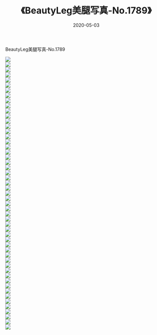 ﻿---
layout: post
title:  《BeautyLeg美腿写真-No.1789》
date:   2020-05-03
img: http://img.660000.xyz/Sharelink/网络美图/2020/BeautyLeg美腿写真-No.1789/000.jpg
categories: [美女, 清纯, 唯美]
---

BeautyLeg美腿写真-No.1789

  ![](http://img.660000.xyz/Sharelink/网络美图/2020/BeautyLeg美腿写真-No.1789/001.jpg) <br> ![](http://img.660000.xyz/Sharelink/网络美图/2020/BeautyLeg美腿写真-No.1789/002.jpg) <br> ![](http://img.660000.xyz/Sharelink/网络美图/2020/BeautyLeg美腿写真-No.1789/003.jpg) <br> ![](http://img.660000.xyz/Sharelink/网络美图/2020/BeautyLeg美腿写真-No.1789/004.jpg) <br> ![](http://img.660000.xyz/Sharelink/网络美图/2020/BeautyLeg美腿写真-No.1789/005.jpg) <br> ![](http://img.660000.xyz/Sharelink/网络美图/2020/BeautyLeg美腿写真-No.1789/006.jpg) <br> ![](http://img.660000.xyz/Sharelink/网络美图/2020/BeautyLeg美腿写真-No.1789/007.jpg) <br> ![](http://img.660000.xyz/Sharelink/网络美图/2020/BeautyLeg美腿写真-No.1789/008.jpg) <br> ![](http://img.660000.xyz/Sharelink/网络美图/2020/BeautyLeg美腿写真-No.1789/009.jpg) <br> ![](http://img.660000.xyz/Sharelink/网络美图/2020/BeautyLeg美腿写真-No.1789/010.jpg) <br> ![](http://img.660000.xyz/Sharelink/网络美图/2020/BeautyLeg美腿写真-No.1789/011.jpg) <br> ![](http://img.660000.xyz/Sharelink/网络美图/2020/BeautyLeg美腿写真-No.1789/012.jpg) <br> ![](http://img.660000.xyz/Sharelink/网络美图/2020/BeautyLeg美腿写真-No.1789/013.jpg) <br> ![](http://img.660000.xyz/Sharelink/网络美图/2020/BeautyLeg美腿写真-No.1789/014.jpg) <br> ![](http://img.660000.xyz/Sharelink/网络美图/2020/BeautyLeg美腿写真-No.1789/015.jpg) <br> ![](http://img.660000.xyz/Sharelink/网络美图/2020/BeautyLeg美腿写真-No.1789/016.jpg) <br> ![](http://img.660000.xyz/Sharelink/网络美图/2020/BeautyLeg美腿写真-No.1789/017.jpg) <br> ![](http://img.660000.xyz/Sharelink/网络美图/2020/BeautyLeg美腿写真-No.1789/018.jpg) <br> ![](http://img.660000.xyz/Sharelink/网络美图/2020/BeautyLeg美腿写真-No.1789/019.jpg) <br> ![](http://img.660000.xyz/Sharelink/网络美图/2020/BeautyLeg美腿写真-No.1789/020.jpg) <br> ![](http://img.660000.xyz/Sharelink/网络美图/2020/BeautyLeg美腿写真-No.1789/021.jpg) <br> ![](http://img.660000.xyz/Sharelink/网络美图/2020/BeautyLeg美腿写真-No.1789/022.jpg) <br> ![](http://img.660000.xyz/Sharelink/网络美图/2020/BeautyLeg美腿写真-No.1789/023.jpg) <br> ![](http://img.660000.xyz/Sharelink/网络美图/2020/BeautyLeg美腿写真-No.1789/024.jpg) <br> ![](http://img.660000.xyz/Sharelink/网络美图/2020/BeautyLeg美腿写真-No.1789/025.jpg) <br> ![](http://img.660000.xyz/Sharelink/网络美图/2020/BeautyLeg美腿写真-No.1789/026.jpg) <br> ![](http://img.660000.xyz/Sharelink/网络美图/2020/BeautyLeg美腿写真-No.1789/027.jpg) <br> ![](http://img.660000.xyz/Sharelink/网络美图/2020/BeautyLeg美腿写真-No.1789/028.jpg) <br> ![](http://img.660000.xyz/Sharelink/网络美图/2020/BeautyLeg美腿写真-No.1789/029.jpg) <br> ![](http://img.660000.xyz/Sharelink/网络美图/2020/BeautyLeg美腿写真-No.1789/030.jpg) <br> ![](http://img.660000.xyz/Sharelink/网络美图/2020/BeautyLeg美腿写真-No.1789/031.jpg) <br> ![](http://img.660000.xyz/Sharelink/网络美图/2020/BeautyLeg美腿写真-No.1789/032.jpg) <br> ![](http://img.660000.xyz/Sharelink/网络美图/2020/BeautyLeg美腿写真-No.1789/033.jpg) <br> ![](http://img.660000.xyz/Sharelink/网络美图/2020/BeautyLeg美腿写真-No.1789/034.jpg) <br> ![](http://img.660000.xyz/Sharelink/网络美图/2020/BeautyLeg美腿写真-No.1789/035.jpg) <br> ![](http://img.660000.xyz/Sharelink/网络美图/2020/BeautyLeg美腿写真-No.1789/036.jpg) <br> ![](http://img.660000.xyz/Sharelink/网络美图/2020/BeautyLeg美腿写真-No.1789/037.jpg) <br> ![](http://img.660000.xyz/Sharelink/网络美图/2020/BeautyLeg美腿写真-No.1789/038.jpg) <br> ![](http://img.660000.xyz/Sharelink/网络美图/2020/BeautyLeg美腿写真-No.1789/039.jpg) <br> ![](http://img.660000.xyz/Sharelink/网络美图/2020/BeautyLeg美腿写真-No.1789/040.jpg) <br> ![](http://img.660000.xyz/Sharelink/网络美图/2020/BeautyLeg美腿写真-No.1789/041.jpg) <br> ![](http://img.660000.xyz/Sharelink/网络美图/2020/BeautyLeg美腿写真-No.1789/042.jpg) <br> ![](http://img.660000.xyz/Sharelink/网络美图/2020/BeautyLeg美腿写真-No.1789/043.jpg) <br> ![](http://img.660000.xyz/Sharelink/网络美图/2020/BeautyLeg美腿写真-No.1789/044.jpg) <br> ![](http://img.660000.xyz/Sharelink/网络美图/2020/BeautyLeg美腿写真-No.1789/045.jpg) <br> ![](http://img.660000.xyz/Sharelink/网络美图/2020/BeautyLeg美腿写真-No.1789/046.jpg) <br> ![](http://img.660000.xyz/Sharelink/网络美图/2020/BeautyLeg美腿写真-No.1789/047.jpg) <br> ![](http://img.660000.xyz/Sharelink/网络美图/2020/BeautyLeg美腿写真-No.1789/048.jpg) <br> ![](http://img.660000.xyz/Sharelink/网络美图/2020/BeautyLeg美腿写真-No.1789/049.jpg) <br> ![](http://img.660000.xyz/Sharelink/网络美图/2020/BeautyLeg美腿写真-No.1789/050.jpg) <br> ![](http://img.660000.xyz/Sharelink/网络美图/2020/BeautyLeg美腿写真-No.1789/051.jpg) <br> ![](http://img.660000.xyz/Sharelink/网络美图/2020/BeautyLeg美腿写真-No.1789/052.jpg) <br> ![](http://img.660000.xyz/Sharelink/网络美图/2020/BeautyLeg美腿写真-No.1789/053.jpg) <br>